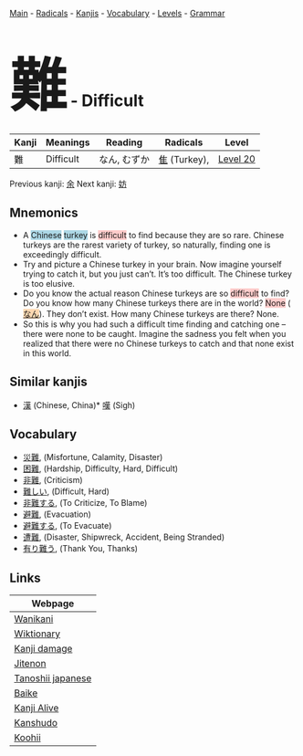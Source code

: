 <style> bigfont {font-size: 100px}</style>
[Main](../README.md) -
[Radicals](../radicals.md) -
[Kanjis](../kanjis.md) -
[Vocabulary](../vocabulary.md) -
[Levels](../levels.md) -
[Grammar](../grammar.md)
# <bigfont> 難</bigfont> - Difficult 

| Kanji | Meanings | Reading | Radicals | Level |
| --- | --- | --- | --- | --- |
| 難 | Difficult | なん, むずか | [隹](../radicals/隹.md) (Turkey),  | [Level 20](../levels/wk_level20.md) |

Previous kanji: [余](余.md) Next kanji: [妨](妨.md) 

## Mnemonics
 * A <span style="background-color:#ADD8E6"> Chinese</span> <span style="background-color:#ADD8E6"> turkey</span> is <span style="background-color:#ffcccb"> difficult</span> to find because they are so rare. Chinese turkeys are the rarest variety of turkey, so naturally, finding one is exceedingly difficult.
* Try and picture a Chinese turkey in your brain. Now imagine yourself trying to catch it, but you just can’t. It’s too difficult. The Chinese turkey is too elusive.
* Do you know the actual reason Chinese turkeys are so <span style="background-color:#ffcccb"> difficult</span> to find? Do you know how many Chinese turkeys there are in the world? <span style="background-color:#ffcccb"> None</span> (<span style="background-color:#fed8b1"> [なん](https://jisho.org/search/なん)</span>). They don’t exist. How many Chinese turkeys are there? None.
* So this is why you had such a difficult time finding and catching one – there were none to be caught. Imagine the sadness you felt when you realized that there were no Chinese turkeys to catch and that none exist in this world.


## Similar kanjis
 * [漢](漢.md) (Chinese, China)* [嘆](嘆.md) (Sigh)


## Vocabulary
 * [災難](../vocabulary/難.md), (Misfortune, Calamity, Disaster)
* [困難](../vocabulary/難.md), (Hardship, Difficulty, Hard, Difficult)
* [非難](../vocabulary/難.md), (Criticism)
* [難しい](../vocabulary/難.md), (Difficult, Hard)
* [非難する](../vocabulary/難.md), (To Criticize, To Blame)
* [避難](../vocabulary/難.md), (Evacuation)
* [避難する](../vocabulary/難.md), (To Evacuate)
* [遭難](../vocabulary/難.md), (Disaster, Shipwreck, Accident, Being Stranded)
* [有り難う](../vocabulary/難.md), (Thank You, Thanks)



## Links 

| Webpage |
| --- |
| [Wanikani          ](https://www.wanikani.com/kanji/難) |
| [Wiktionary        ](https://en.wiktionary.org/wiki/難) |
| [Kanji damage      ](http://www.kanjidamage.com/kanji/search?utf8=✓&q=難) |
| [Jitenon           ](https://jitenon.com/kanji/難) |
| [Tanoshii japanese ](https://www.tanoshiijapanese.com/dictionary/kanji.cfm?k=難) |
| [Baike             ](https://baike.baidu.com/item/難) |
| [Kanji Alive       ](https://app.kanjialive.com/難) |
| [Kanshudo          ](https://www.kanshudo.com/searchmn?q=難) |
| [Koohii            ](https://kanji.koohii.com/study/kanji/難) |
